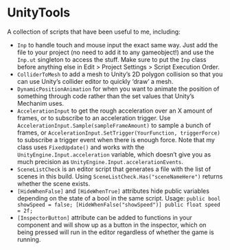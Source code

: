 UnityTools
==========

A collection of scripts that have been useful to me, including:

* `Inp` to handle touch and mouse input the exact same way. Just add the file to your project (no need to add it to any gameobject!) and use the `Inp.ut` singleton to access the stuff. Make sure to put the `Inp` class before anything else in Edit > Project Settings > Script Execution Order.
* `ColliderToMesh` to add a mesh to Unity’s 2D polygon collision so that you can use Unity’s collider editor to quickly ‘draw’ a mesh.
* `DynamicPositionAnimation` for when you want to animate the position of something through code rather than the set values that Unity’s Mechanim uses.
* `AccelerationInput` to get the rough acceleration over an X amount of frames, or to subscribe to an acceleration trigger. Use `AccelerationInput.Sample(sampleFrameAmount)` to sample a bunch of frames, or `AccelerationInput.SetTrigger(YourFunction, triggerForce)` to subscribe a trigger event when there is enough force. Note that my class uses `FixedUpdate()` and works with the `UnityEngine.Input.acceleration` variable, which doesn’t give you as much precision as `UnityEngine.Input.accelerationEvents`.
* `SceneListCheck` is an editor script that generates a file with the list of scenes in this build. Using `SceneListCheck.Has("sceneNameHere")` returns whether the scene exists.
* `[HideWhenFalse]` and `[HideWhenTrue]` attributes hide public variables depending on the state of a bool in the same script. Usage: `public bool showSpeed = false; [HideWhenFalse("showSpeed")] public float speed = 2f;`
* `[InspectorButton]` attribute can be added to functions in your component and will show up as a button in the inspector, which on being pressed will run in the editor regardless of whether the game is running.